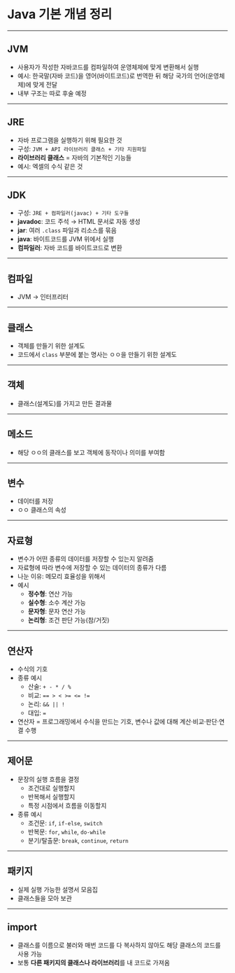 # Java 기본 개념 정리

---

## JVM
- 사용자가 작성한 자바코드를 컴파일하여 운영체제에 맞게 변환해서 실행  
- 예시: 한국말(자바 코드)을 영어(바이트코드)로 번역한 뒤 해당 국가의 언어(운영체제)에 맞게 전달  
- 내부 구조는 따로 후술 예정

---

## JRE
- 자바 프로그램을 실행하기 위해 필요한 것  
- 구성: `JVM + API 라이브러리 클래스 + 기타 지원파일`  
- **라이브러리 클래스** = 자바의 기본적인 기능들  
- 예시: 엑셀의 수식 같은 것

---

## JDK
- 구성: `JRE + 컴파일러(javac) + 기타 도구들`  
- **javadoc**: 코드 주석 → HTML 문서로 자동 생성  
- **jar**: 여러 `.class` 파일과 리소스를 묶음  
- **java**: 바이트코드를 JVM 위에서 실행  
- **컴파일러**: 자바 코드를 바이트코드로 변환

---

## 컴파일
- JVM → 인터프리터

---

## 클래스
- 객체를 만들기 위한 설계도  
- 코드에서 `class` 부분에 붙는 명사는 ㅇㅇ을 만들기 위한 설계도

---

## 객체
- 클래스(설계도)를 가지고 만든 결과물

---

## 메소드
- 해당 ㅇㅇ의 클래스를 보고 객체에 동작이나 의미를 부여함

---

## 변수
- 데이터를 저장  
- ㅇㅇ 클래스의 속성

---

## 자료형
- 변수가 어떤 종류의 데이터를 저장할 수 있는지 알려줌  
- 자료형에 따라 변수에 저장할 수 있는 데이터의 종류가 다름  
- 나눈 이유: 메모리 효율성을 위해서  
- 예시  
  - **정수형**: 연산 가능  
  - **실수형**: 소수 계산 가능  
  - **문자형**: 문자 연산 가능  
  - **논리형**: 조건 판단 가능(참/거짓)

---

## 연산자
- 수식의 기호  
- 종류 예시  
  - 산술: `+ - * / %`  
  - 비교: `== > < >= <= !=`  
  - 논리: `&& || !`  
  - 대입: `=`  
- 연산자 = 프로그래밍에서 수식을 만드는 기호, 변수나 값에 대해 계산·비교·판단·연결 수행

---

## 제어문
- 문장의 실행 흐름을 결정  
  - 조건대로 실행할지  
  - 반복해서 실행할지  
  - 특정 시점에서 흐름을 이동할지
- 종류 예시  
  - 조건문: `if`, `if-else`, `switch`  
  - 반복문: `for`, `while`, `do-while`  
  - 분기/탈출문: `break`, `continue`, `return`

---

## 패키지
- 실제 실행 가능한 설명서 모음집  
- 클래스들을 모아 보관

---

## import
- 클래스를 이름으로 불러와 매번 코드를 다 복사하지 않아도 해당 클래스의 코드를 사용 가능  
- 보통 **다른 패키지의 클래스나 라이브러리**를 내 코드로 가져옴

